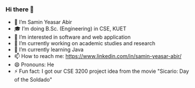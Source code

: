 ### Hi there 👋

- 👋 I’m Samin Yeasar Abir
- 🎓 I’m doing B.Sc. (Engineering) in CSE, KUET 
- 👀 I’m interested in software and web application
- 🔭 I’m currently working on academic studies and research
- 🌱 I’m currently learning Java
- 📫 How to reach me: https://www.linkedin.com/in/samin-yeasar-abir/
- 😄 Pronouns: He
- ⚡ Fun fact: I got our CSE 3200 project idea from the movie "Sicario: Day of the Soldado" 

<!--
**Y3454R/Y3454R** is a ✨ _special_ ✨ repository because its `README.md` (this file) appears on your GitHub profile.

Here are some ideas to get you started:

- 🔭 I’m currently working on ...
- 🌱 I’m currently learning ...
- 👯 I’m looking to collaborate on ...
- 🤔 I’m looking for help with ...
- 💬 Ask me about ...
- 📫 How to reach me: ...
- 😄 Pronouns: ...
- ⚡ Fun fact: ...
-->

